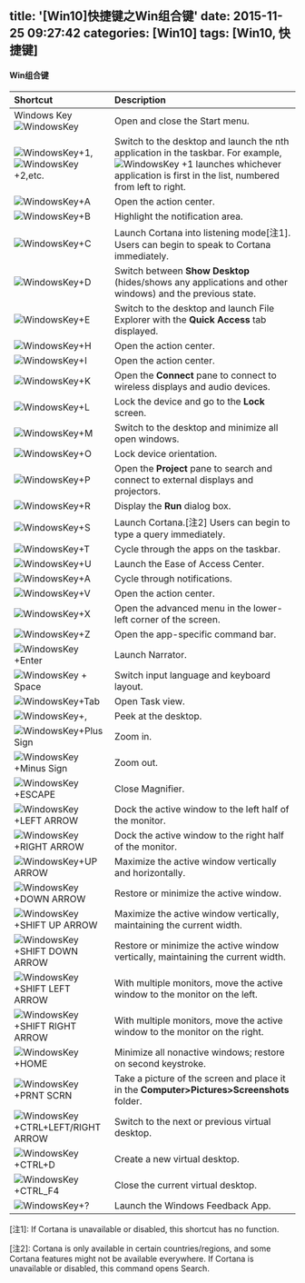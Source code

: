 title: '[Win10]快捷键之Win组合键'
date: 2015-11-25 09:27:42
categories: [Win10]
tags: [Win10, 快捷键]
---
#### Win组合键
|  Shortcut           |    Description |
| :-------------                  | :--------------             |
| Windows Key ![WindowsKey][1] | Open and close the Start menu.  |
| ![WindowsKey][1]+1,![WindowsKey][1]+2,etc.|   Switch to the desktop and launch the nth application in the taskbar. For example, ![WindowsKey][1] +1 launches whichever application is first in the list, numbered from left to right.   |
| ![WindowsKey][1]+A              |    Open the action center. |
| ![WindowsKey][1]+B      |    Highlight the notification area. |
| ![WindowsKey][1]+C      |    Launch Cortana into listening mode[注1].  Users can begin to speak to Cortana immediately.  |
| ![WindowsKey][1]+D      |    Switch between **Show Desktop** (hides/shows any applications and other windows) and the previous state. |
| ![WindowsKey][1]+E      |    Switch to the desktop and launch File Explorer with the **Quick Access** tab displayed.  |
| ![WindowsKey][1]+H      |    Open the action center. |
| ![WindowsKey][1]+I      |    Open the action center. |
| ![WindowsKey][1]+K      |    Open the **Connect** pane to connect to wireless displays and audio devices. |
| ![WindowsKey][1]+L      |    Lock the device and go to the **Lock** screen. |
| ![WindowsKey][1]+M      |    Switch to the desktop and minimize all open windows. |
| ![WindowsKey][1]+O      |    Lock device orientation. |
| ![WindowsKey][1]+P      |    Open the **Project** pane to search and connect to external displays and projectors.  |
| ![WindowsKey][1]+R      |    Display the **Run** dialog box. |
| ![WindowsKey][1]+S      |    Launch Cortana.[注2]  Users can begin to type a query immediately.  |
| ![WindowsKey][1]+T      |    Cycle through the apps on the taskbar. |
| ![WindowsKey][1]+U      |    Launch the Ease of Access Center. |
| ![WindowsKey][1]+A      |    Cycle through notifications. |
| ![WindowsKey][1]+V      |    Open the action center. |
| ![WindowsKey][1]+X      |    Open the advanced menu in the lower-left corner of the screen. |
| ![WindowsKey][1]+Z      |    Open the app-specific command bar. |
| ![WindowsKey][1]+Enter      |    Launch Narrator. |
| ![WindowsKey][1] + Space      |    Switch input language and keyboard layout. |
| ![WindowsKey][1]+Tab      |    Open Task view. |
| ![WindowsKey][1]+,      |    Peek at the desktop. |
| ![WindowsKey][1]+Plus Sign      |    Zoom in. |
| ![WindowsKey][1]+Minus Sign      |    Zoom out. |
| ![WindowsKey][1]+ESCAPE      |    Close Magnifier. |
| ![WindowsKey][1]+LEFT ARROW      |    Dock the active window to the left half of the monitor. |
| ![WindowsKey][1]+RIGHT ARROW      |    Dock the active window to the right half of the monitor. |
| ![WindowsKey][1]+UP ARROW      |    Maximize the active window vertically and horizontally. |
| ![WindowsKey][1]+DOWN ARROW      |    Restore or minimize the active window. |
| ![WindowsKey][1]+SHIFT UP ARROW      |    Maximize the active window vertically, maintaining the current width. |
| ![WindowsKey][1]+SHIFT DOWN ARROW      |    Restore or minimize the active window vertically, maintaining the current width. |
| ![WindowsKey][1]+SHIFT LEFT ARROW      |    With multiple monitors, move the active window to the monitor on the left. |
| ![WindowsKey][1]+SHIFT RIGHT ARROW      |    With multiple monitors, move the active window to the monitor on the right. |
| ![WindowsKey][1]+HOME      |    Minimize all nonactive windows; restore on second keystroke. |
| ![WindowsKey][1]+PRNT SCRN      |    Take a picture of the screen and place it in the **Computer>Pictures>Screenshots** folder. |
| ![WindowsKey][1]+CTRL+LEFT/RIGHT ARROW      |    Switch to the next or previous virtual desktop. |
| ![WindowsKey][1]+CTRL+D      |    Create a new virtual desktop. |
| ![WindowsKey][1]+CTRL_F4      |    Close the current virtual desktop. |
| ![WindowsKey][1]+?      |    Launch the Windows Feedback App. |

[注1]:  If Cortana is unavailable or disabled, this shortcut has no function.

[注2]: Cortana is only available in certain countries/regions, and some Cortana features might not be available everywhere. If Cortana is unavailable or disabled, this command opens Search.

[1]: http://7xod2d.com1.z0.glb.clouddn.com/WinKey.png
